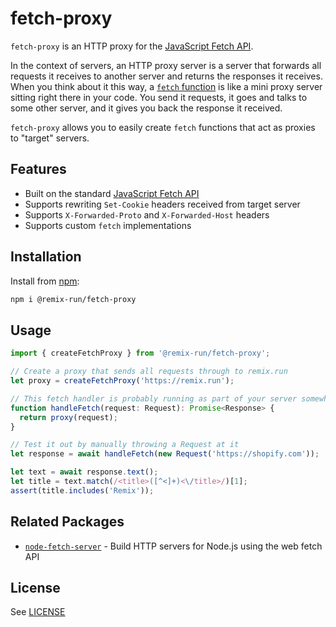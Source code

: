 # fetch-proxy

`fetch-proxy` is an HTTP proxy for the [JavaScript Fetch API](https://developer.mozilla.org/en-US/docs/Web/API/Fetch_API).

In the context of servers, an HTTP proxy server is a server that forwards all requests it receives to another server and returns the responses it receives. When you think about it this way, a [`fetch` function](https://developer.mozilla.org/en-US/docs/Web/API/Window/fetch) is like a mini proxy server sitting right there in your code. You send it requests, it goes and talks to some other server, and it gives you back the response it received.

`fetch-proxy` allows you to easily create `fetch` functions that act as proxies to "target" servers.

## Features

- Built on the standard [JavaScript Fetch API](https://developer.mozilla.org/en-US/docs/Web/API/Fetch_API)
- Supports rewriting `Set-Cookie` headers received from target server
- Supports `X-Forwarded-Proto` and `X-Forwarded-Host` headers
- Supports custom `fetch` implementations

## Installation

Install from [npm](https://www.npmjs.com/):

```sh
npm i @remix-run/fetch-proxy
```

## Usage

```ts
import { createFetchProxy } from '@remix-run/fetch-proxy';

// Create a proxy that sends all requests through to remix.run
let proxy = createFetchProxy('https://remix.run');

// This fetch handler is probably running as part of your server somewhere...
function handleFetch(request: Request): Promise<Response> {
  return proxy(request);
}

// Test it out by manually throwing a Request at it
let response = await handleFetch(new Request('https://shopify.com'));

let text = await response.text();
let title = text.match(/<title>([^<]+)<\/title>/)[1];
assert(title.includes('Remix'));
```

## Related Packages

- [`node-fetch-server`](https://github.com/remix-run/remix/tree/v3/packages/node-fetch-server) - Build HTTP servers for Node.js using the web fetch API

## License

See [LICENSE](https://github.com/remix-run/remix/blob/v3/LICENSE)

